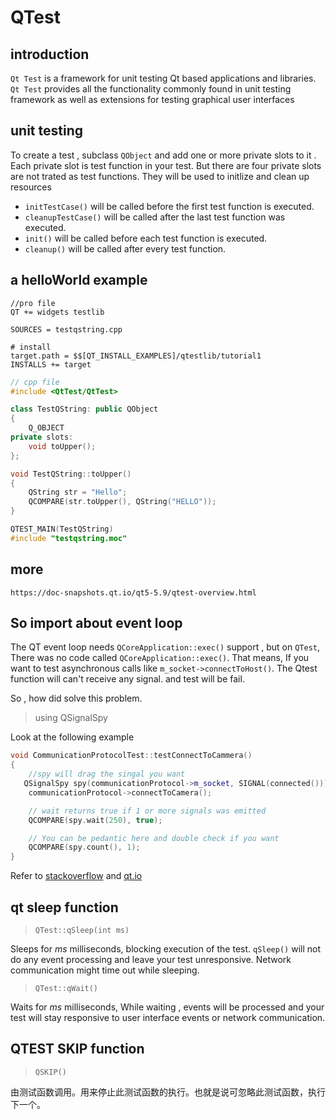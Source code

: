 # QTest 


## introduction 

`Qt Test` is a framework for unit testing Qt based applications and libraries. `Qt Test` provides all the functionality commonly found in unit testing framework as well as extensions for testing graphical user interfaces 



## unit testing  

To create a test , subclass `QObject` and add one or more private slots to it . Each private slot is test function in your test. But there are four private slots are not trated as test functions. They will be used to initlize and clean up resources 

- `initTestCase()` will be called before the first test function is executed.
- `cleanupTestCase()` will be called after the last test function was executed.
- `init()` will be called before each test function is executed.
- `cleanup()` will be called after every test function.

## a helloWorld example 

```
//pro file 
QT += widgets testlib

SOURCES = testqstring.cpp

# install
target.path = $$[QT_INSTALL_EXAMPLES]/qtestlib/tutorial1
INSTALLS += target 
```

```cpp
// cpp file
#include <QtTest/QtTest>

class TestQString: public QObject
{
    Q_OBJECT
private slots:
    void toUpper();
};

void TestQString::toUpper()
{
    QString str = "Hello";
    QCOMPARE(str.toUpper(), QString("HELLO"));
}

QTEST_MAIN(TestQString)
#include "testqstring.moc"
```


## more 

`https://doc-snapshots.qt.io/qt5-5.9/qtest-overview.html`

## So import about event loop 

The QT event loop needs `QCoreApplication::exec()` support , but on `QTest`, There was no code called `QCoreApplication::exec()`. That means, If you want to test asynchronous calls like `m_socket->connectToHost()`. The Qtest function will can't receive any signal. and test will be fail. 

So , how did solve this problem.


>using QSignalSpy

Look at the following example 

```c++
void CommunicationProtocolTest::testConnectToCammera()
{
    //spy will drag the singal you want 
   QSignalSpy spy(communicationProtocol->m_socket, SIGNAL(connected()));
    communicationProtocol->connectToCamera();

    // wait returns true if 1 or more signals was emitted
    QCOMPARE(spy.wait(250), true);

    // You can be pedantic here and double check if you want
    QCOMPARE(spy.count(), 1);
}
```

Refer to [stackoverflow](https://stackoverflow.com/questions/21606125/qt-event-loop-and-unit-testing) and 
[qt.io](https://doc.qt.io/qt-5/qsignalspy.html)

## qt sleep function  


>`QTest::qSleep(int ms)`

Sleeps for *ms* milliseconds, blocking execution of the test. `qSleep()` will not do any event processing and leave your test unresponsive. Network communication might time out while sleeping. 


>`QTest::qWait()`

Waits for *ms* milliseconds, While waiting , events will be processed and your test will stay responsive to user interface events or network communication.

## QTEST SKIP function 

>`QSKIP()`

由测试函数调用。用来停止此测试函数的执行。也就是说可忽略此测试函数，执行下一个。 
